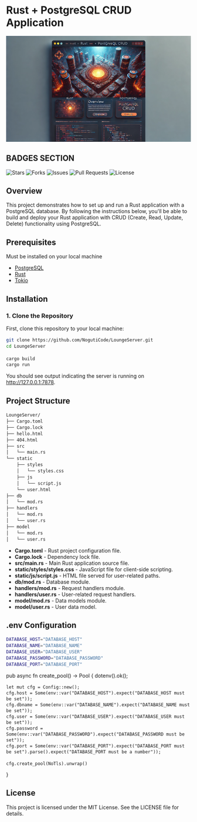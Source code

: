 # Rust + PostgreSQL CRUD Application

![Rust and PostgreSQL Integration](img/2.png)


## BADGES SECTION
![Stars](https://img.shields.io/github/stars/NogutiCode/LoungeServer)
![Forks](https://img.shields.io/github/forks/NogutiCode/LoungeServer)
![Issues](https://img.shields.io/github/issues/NogutiCode/LoungeServer)
![Pull Requests](https://img.shields.io/github/issues-pr/NogutiCode/LoungeServer)
![License](https://img.shields.io/github/license/NogutiCode/LoungeServer)

## Overview

This project demonstrates how to set up and run a Rust application with a PostgreSQL database. By following the instructions below, you'll be able to build and deploy your Rust application with CRUD (Create, Read, Update, Delete) functionality using PostgreSQL.

## Prerequisites

Must be installed on your local machine

- [PostgreSQL](https://www.postgresql.org/download/) 
- [Rust](https://www.rust-lang.org/tools/install) 
- [Tokio](https://tokio.rs/)


## Installation

### 1. Clone the Repository

First, clone this repository to your local machine:

```sh
git clone https://github.com/NogutiCode/LoungeServer.git
cd LoungeServer

cargo build
cargo run

```

You should see output indicating the server is running on http://127.0.0.1:7878.

## Project Structure

```sh
LoungeServer/
├── Cargo.toml
├── Cargo.lock
├── hello.html
├── 404.html
├── src
│   └── main.rs
└── static
    ├── styles
    │   └── styles.css
    ├── js
    │   └── script.js
    └── user.html
├── db
│   └── mod.rs
├── handlers
│   └── mod.rs
│   └── user.rs
├── model
│   └── mod.rs
│   └── user.rs


```



- **Cargo.toml** - Rust project configuration file.
- **Cargo.lock** - Dependency lock file.
- **src/main.rs** - Main Rust application source file.
- **static/styles/styles.css** - JavaScript file for client-side scripting.
- **static/js/script.js** - HTML file served for user-related paths.
- **db/mod.rs** - Database module.
- **handlers/mod.rs** - Request handlers module.
- **handlers/user.rs** - User-related request handlers.
- **model/mod.rs** - Data models module.
- **model/user.rs** - User data model.


## .env Configuration

``` sh 
DATABASE_HOST="DATABASE_HOST"
DATABASE_NAME="DATABASE_NAME"
DATABASE_USER="DATABASE_USER"
DATABASE_PASSWORD="DATABASE_PASSWORD"
DATABASE_PORT="DATABASE_PORT"

```

pub async fn create_pool() -> Pool {
    dotenv().ok();
    
    let mut cfg = Config::new();
    cfg.host = Some(env::var("DATABASE_HOST").expect("DATABASE_HOST must be set"));
    cfg.dbname = Some(env::var("DATABASE_NAME").expect("DATABASE_NAME must be set"));
    cfg.user = Some(env::var("DATABASE_USER").expect("DATABASE_USER must be set"));
    cfg.password = Some(env::var("DATABASE_PASSWORD").expect("DATABASE_PASSWORD must be set"));
    cfg.port = Some(env::var("DATABASE_PORT").expect("DATABASE_PORT must be set").parse().expect("DATABASE_PORT must be a number"));
    
    cfg.create_pool(NoTls).unwrap()
}

## License
This project is licensed under the MIT License. See the LICENSE file for details.

